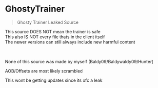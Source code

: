 # GhostyTrainer
> Ghosty Trainer Leaked Source


This source DOES NOT mean the trainer is safe <br>
This also IS NOT every file thats in the client itself<br>
The newer versions can still always include new harmful content

<br>
<br>
None of this source was made by myself (Baldy09/Baldywaldy09/Hunter)

AOB/Offsets are most likely scrambled

This wont be getting updates since its ofc a leak

